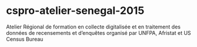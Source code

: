 # cspro-atelier-senegal-2015
Atelier Régional de formation en collecte digitalisée et en traitement des données de recensements et d’enquêtes organisé par UNFPA, Afristat et US Census Bureau

